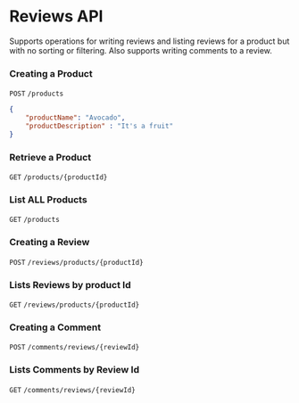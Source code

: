 # Reviews API 
Supports operations for writing reviews and listing reviews for a product but with no sorting or filtering. Also supports writing comments to a review. 

### Creating a Product
`POST` `/products`
```json
{
	"productName": "Avocado",
	"productDescription" : "It's a fruit"
}
```

### Retrieve a Product 
`GET` `/products/{productId}`

### List ALL Products
`GET` `/products`

### Creating a Review
`POST` `/reviews/products/{productId}`

### Lists Reviews by product Id
`GET` `/reviews/products/{productId}`

### Creating a Comment
`POST` `/comments/reviews/{reviewId}`

### Lists Comments by Review Id
`GET` `/comments/reviews/{reviewId}`
